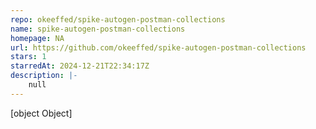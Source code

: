 ```yaml
---
repo: okeeffed/spike-autogen-postman-collections
name: spike-autogen-postman-collections
homepage: NA
url: https://github.com/okeeffed/spike-autogen-postman-collections
stars: 1
starredAt: 2024-12-21T22:34:17Z
description: |-
    null
---
```


[object Object]
